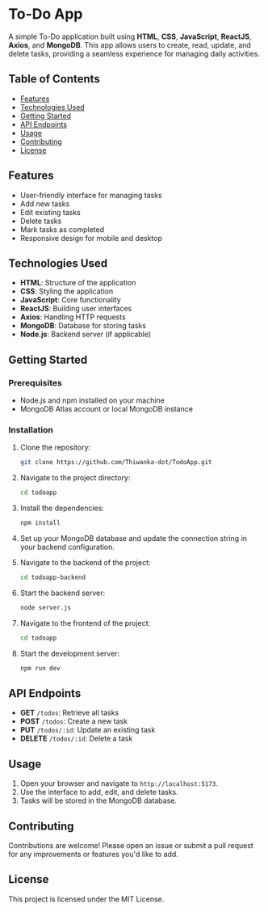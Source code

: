 # To-Do App

A simple To-Do application built using **HTML**, **CSS**, **JavaScript**, **ReactJS**, **Axios**, and **MongoDB**. This app allows users to create, read, update, and delete tasks, providing a seamless experience for managing daily activities.

## Table of Contents

- [Features](#features)
- [Technologies Used](#technologies-used)
- [Getting Started](#getting-started)
- [API Endpoints](#api-endpoints)
- [Usage](#usage)
- [Contributing](#contributing)
- [License](#license)

## Features

- User-friendly interface for managing tasks
- Add new tasks
- Edit existing tasks
- Delete tasks
- Mark tasks as completed
- Responsive design for mobile and desktop

## Technologies Used

- **HTML**: Structure of the application
- **CSS**: Styling the application
- **JavaScript**: Core functionality
- **ReactJS**: Building user interfaces
- **Axios**: Handling HTTP requests
- **MongoDB**: Database for storing tasks
- **Node.js**: Backend server (if applicable)

## Getting Started

### Prerequisites

- Node.js and npm installed on your machine
- MongoDB Atlas account or local MongoDB instance

### Installation

1. Clone the repository:

   ```bash
   git clone https://github.com/Thiwanka-dot/TodoApp.git
   ```

2. Navigate to the project directory:

   ```bash
   cd todoapp
   ```

3. Install the dependencies:

   ```bash
   npm install
   ```

4. Set up your MongoDB database and update the connection string in your backend configuration.

5. Navigate to the backend of the project:

   ```bash
   cd todoapp-backend
   ```

6. Start the backend server:

   ```bash
   node server.js
   ```

7. Navigate to the frontend of the project:

   ```bash
   cd todoapp
   ```

7. Start the development server:

   ```bash
   npm run dev
   ```

## API Endpoints

- **GET** `/todos`: Retrieve all tasks
- **POST** `/todos`: Create a new task
- **PUT** `/todos/:id`: Update an existing task
- **DELETE** `/todos/:id`: Delete a task

## Usage

1. Open your browser and navigate to `http://localhost:5173`.
2. Use the interface to add, edit, and delete tasks.
3. Tasks will be stored in the MongoDB database.

## Contributing

Contributions are welcome! Please open an issue or submit a pull request for any improvements or features you'd like to add.

## License

This project is licensed under the MIT License.
```
